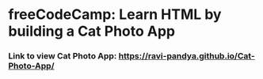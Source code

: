 # freeCodeCamp: Learn HTML by building a Cat Photo App

### Link to view Cat Photo App: https://ravi-pandya.github.io/Cat-Photo-App/